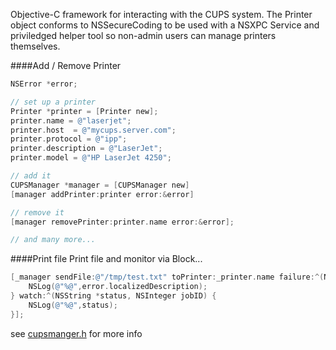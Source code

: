 Objective-C framework for interacting with the CUPS system.
The Printer object conforms to NSSecureCoding to be used
with a NSXPC Service and priviledged helper tool so non-admin
users can manage printers themselves.

####Add / Remove Printer
``` Objective-c
NSError *error;

// set up a printer
Printer *printer = [Printer new];
printer.name = @"laserjet";
printer.host  = @"mycups.server.com";
printer.protocol = @"ipp";
printer.description = @"LaserJet";
printer.model = @"HP LaserJet 4250";

// add it
CUPSManager *manager = [CUPSManager new]
[manager addPrinter:printer error:&error]

// remove it
[manager removePrinter:printer.name error:&error];

// and many more...
```


####Print file
Print file and monitor via Block...
``` Objective-c
[_manager sendFile:@"/tmp/test.txt" toPrinter:_printer.name failure:^(NSError *error) {
    NSLog(@"%@",error.localizedDescription);
} watch:^(NSString *status, NSInteger jobID) {
    NSLog(@"%@",status);
}];
```

see [cupsmanger.h] for more info

[cupsmanger.h]:./Objective-CUPS/CUPSManager.h
